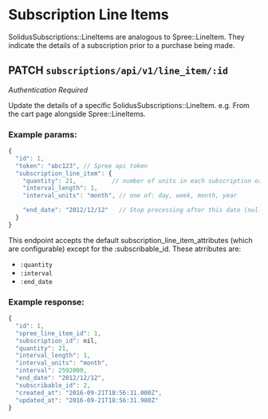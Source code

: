 # Subscription Line Items
SolidusSubscriptions::LineItems are analogous to Spree::LineItem. They indicate
the details of a subscription prior to a purchase being made.

## PATCH `subscriptions/api/v1/line_item/:id`
*Authentication Required*

Update the details of a specific SolidusSubscriptions::LineItem. e.g. From the
cart page alongside Spree::LineItems.

### Example params:
```js
{
  "id": 1,
  "token": "abc123", // Spree api token
  "subscription_line_item": {
    "quantity": 21,          // number of units in each subscription order,
    "interval_length": 1,
    "interval_units": "month", // one of: day, week, month, year

    "end_date": "2012/12/12"   // Stop processing after this date (null for ad nauseam)
  }
}
```

This endpoint accepts the default subscription_line_item_attributes (which are
configurable) except for the :subscribable_id. These atrributes are:
- `:quantity`
- `:interval`
- `:end_date`

### Example response:
```js
{
  "id": 1,
  "spree_line_item_id": 1,
  "subscription_id": nil,
  "quantity": 21,
  "interval_length": 1,
  "interval_units": "month",
  "interval": 2592000,
  "end_date": "2012/12/12",
  "subscribable_id": 2,
  "created_at": "2016-09-21T18:56:31.000Z",
  "updated_at": "2016-09-21T18:56:31.980Z"
}
```
